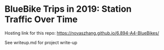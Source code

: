 # BlueBike Trips in 2019: Station Traffic Over Time

Hosting link for this repo: https://novaszhang.github.io/6.894-A4-BlueBikes/

See writeup.md for project write-up
